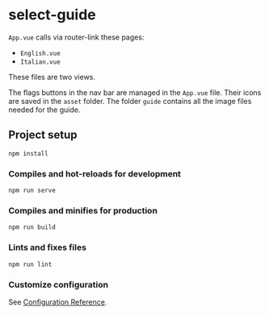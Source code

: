 # select-guide

`App.vue` calls via router-link these pages:
- `English.vue`
- `Italian.vue`

These files are two views.

The flags buttons in the nav bar are managed in the `App.vue` file. Their icons are saved in the `asset` folder.
The folder `guide` contains all the image files needed for the guide.




## Project setup
```
npm install
```

### Compiles and hot-reloads for development
```
npm run serve
```

### Compiles and minifies for production
```
npm run build
```

### Lints and fixes files
```
npm run lint
```

### Customize configuration
See [Configuration Reference](https://cli.vuejs.org/config/).
